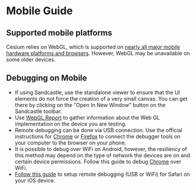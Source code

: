 # Mobile Guide

## Supported mobile platforms

Cesium relies on WebGL, which is supported on [nearly all major mobile hardware platforms and browsers](https://caniuse.com/webgl). However, WebGL may be unavailable on some older devices.

## Debugging on Mobile

- If using Sandcastle, use the standalone viewer to ensure that the UI elements do not force the creation of a very small canvas. You can get there by clicking on the "Open In New Window" button on the Sandcastle toolbar.
- Use [WebGL Report](https://webglreport.com/) to gather information about the Web GL implementation on the device you are testing.
- Remote debugging can be done via USB connection. Use the official instructions for [Chrome](https://developer.chrome.com/docs/devtools/remote-debugging/) or [Firefox](https://firefox-source-docs.mozilla.org/devtools-user/about_colon_debugging/index.html) to connect the debugger tools on your computer to the browser on your phone.
- It is possible to debug over WiFi on Android, however, the resiliency of this method may depend on the type of network the devices are on and certain device permissions. Follow this guide to debug [Chrome](https://cybercafe.dev/debug-android-chrome-wirelessly-from-macbook/) over WiFi.
- [Follow this guide](https://frontaid.io/blog/wireless-remote-debugging-with-safari-on-ios/) to setup remote debugging (USB or WiFi) for Safari on your iOS device.
